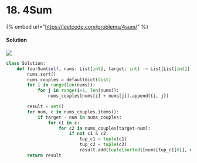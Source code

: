 # 18. 4Sum

####

{% embed url="https://leetcode.com/problems/4sum/" %}

#### Solution

![](https://2187286006-files.gitbook.io/~/files/v0/b/gitbook-x-prod.appspot.com/o/spaces%2FiQecqnXAxPpAqOy6q7mO%2Fuploads%2FejVtCKpfJpvUjR6QGREw%2Ffile.drawing.svg?alt=media\&token=e68861da-f2db-4568-b927-06692d877e00)

```python
class Solution:
    def fourSum(self, nums: List[int], target: int) -> List[List[int]]:
        nums.sort()
        nums_couples = defaultdict(list)
        for i in range(len(nums)):
            for j in range(i+1, len(nums)):
                nums_couples[nums[i] + nums[j]].append({i, j})

        result = set()
        for num, c in nums_couples.items():
            if target - num in nums_couples:
                for c1 in c:
                    for c2 in nums_couples[target-num]:
                        if not c1 & c2:
                            tup_c1 = tuple(c1)
                            tup_c2 = tuple(c2)
                            result.add(tuple(sorted([nums[tup_c1[0]], nums[tup_c1[1]], nums[tup_c2[0]], nums[tup_c2[1]]])))
        return result
```
